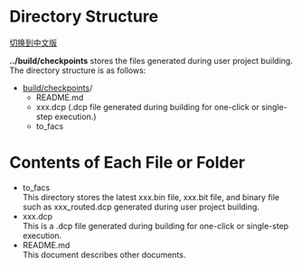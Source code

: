 # Directory Structure

[切换到中文版](./README_CN.md)

**../build/checkpoints** stores the files generated during user project building. The directory structure is as follows:

* [build/checkpoints](#/build/checkpoints_dir)/  
   - README.md
   - xxx.dcp (.dcp file generated during building for one-click or single-step execution.)
   - to_facs             

# Contents of Each File or Folder
* to_facs               
  This directory stores the latest xxx.bin file, xxx.bit file, and binary file such as xxx_routed.dcp generated during user project building.
* xxx.dcp  
  This is a .dcp file generated during building for one-click or single-step execution.
* README.md    
  This document describes other documents.

